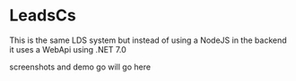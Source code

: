 # LeadsCs
This is the same LDS system but instead of using a NodeJS in the backend it uses a WebApi using .NET 7.0

screenshots and demo go will go here
